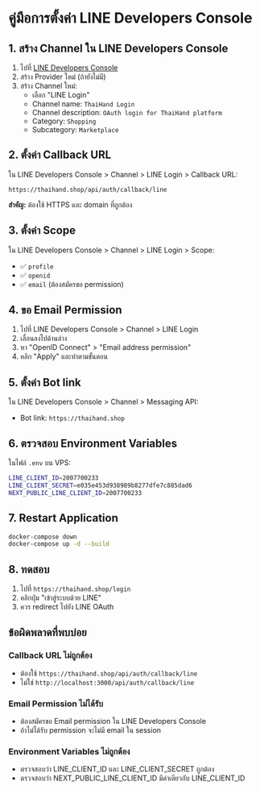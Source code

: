 # คู่มือการตั้งค่า LINE Developers Console

## 1. สร้าง Channel ใน LINE Developers Console

1. ไปที่ [LINE Developers Console](https://developers.line.biz/console/)
2. สร้าง Provider ใหม่ (ถ้ายังไม่มี)
3. สร้าง Channel ใหม่:
   - เลือก "LINE Login"
   - Channel name: `ThaiHand Login`
   - Channel description: `OAuth login for ThaiHand platform`
   - Category: `Shopping`
   - Subcategory: `Marketplace`

## 2. ตั้งค่า Callback URL

ใน LINE Developers Console > Channel > LINE Login > Callback URL:

```
https://thaihand.shop/api/auth/callback/line
```

**สำคัญ:** ต้องใช้ HTTPS และ domain ที่ถูกต้อง

## 3. ตั้งค่า Scope

ใน LINE Developers Console > Channel > LINE Login > Scope:
- ✅ `profile`
- ✅ `openid`
- ✅ `email` (ต้องสมัครขอ permission)

## 4. ขอ Email Permission

1. ไปที่ LINE Developers Console > Channel > LINE Login
2. เลื่อนลงไปด้านล่าง
3. หา "OpenID Connect" > "Email address permission"
4. คลิก "Apply" และทำตามขั้นตอน

## 5. ตั้งค่า Bot link

ใน LINE Developers Console > Channel > Messaging API:
- Bot link: `https://thaihand.shop`

## 6. ตรวจสอบ Environment Variables

ในไฟล์ `.env` บน VPS:

```bash
LINE_CLIENT_ID=2007700233
LINE_CLIENT_SECRET=e035e453d938989b8277dfe7c885dad6
NEXT_PUBLIC_LINE_CLIENT_ID=2007700233
```

## 7. Restart Application

```bash
docker-compose down
docker-compose up -d --build
```

## 8. ทดสอบ

1. ไปที่ `https://thaihand.shop/login`
2. คลิกปุ่ม "เข้าสู่ระบบด้วย LINE"
3. ควร redirect ไปยัง LINE OAuth

## ข้อผิดพลาดที่พบบ่อย

### Callback URL ไม่ถูกต้อง
- ต้องใช้ `https://thaihand.shop/api/auth/callback/line`
- ไม่ใช่ `http://localhost:3000/api/auth/callback/line`

### Email Permission ไม่ได้รับ
- ต้องสมัครขอ Email permission ใน LINE Developers Console
- ถ้าไม่ได้รับ permission จะไม่มี email ใน session

### Environment Variables ไม่ถูกต้อง
- ตรวจสอบว่า LINE_CLIENT_ID และ LINE_CLIENT_SECRET ถูกต้อง
- ตรวจสอบว่า NEXT_PUBLIC_LINE_CLIENT_ID มีค่าเดียวกับ LINE_CLIENT_ID 